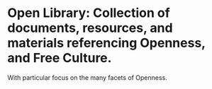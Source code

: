 # Open Library: Collection of documents, resources, and materials referencing Openness, and Free Culture.  
With particular focus on the many facets of Openness.
